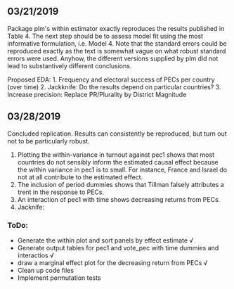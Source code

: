## 03/21/2019

Package plm's within estimator exactly reproduces the results published in Table 4.
The next step should be to assess model fit using the most informative 
formulation, i.e. Model 4. Note that the standard errors could be reproduced 
exactly as the text is somewhat vague on what robust standard errors were used.
Anyhow, the different versions supplied by plm did not lead to substantively
different conclusions.

Proposed EDA:
    1. Frequency and electoral success of PECs per country (over time)
    2. Jackknife: Do the results depend on particular countries?
    3. Increase precision: Replace PR/Plurality by District Magnitude

## 03/28/2019

Concluded replication. Results can consistently be reproduced, but turn out not to be particularly robust.

1. Plotting the within-variance in turnout against pec1 shows that most countries do not sensibly inform the estimated causal effect because the within variance in pec1 is to small. For instance, France and Israel do not at all contribute to the estimated effect.
2. The inclusion of period dummies shows that Tillman falsely attributes a trent in the response to PECs.
3. An interaction of pec1 with time shows decreasing returns from PECs.
4. Jacknife: 

### ToDo:
- Generate the within plot and sort panels by effect estimate √
- Generate output tables for pec1 and vote_pec with time dummies and interactios √
- draw a marginal effect plot for the decreasing return from PECs √
- Clean up code files
- Implement permutation tests
